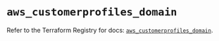 # `aws_customerprofiles_domain`

Refer to the Terraform Registry for docs: [`aws_customerprofiles_domain`](https://registry.terraform.io/providers/hashicorp/aws/6.4.0/docs/resources/customerprofiles_domain).
